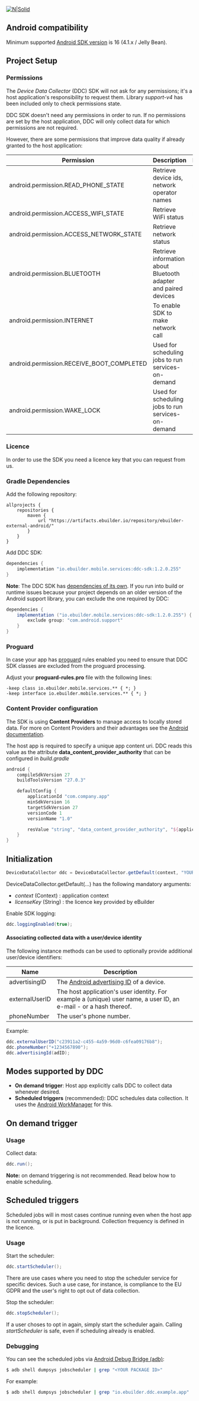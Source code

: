 [![N|Solid](https://ebuilder.com/wp-content/uploads/2017/02/ebuilder-effortless-logo.png)](https://ebuilder.com/)

## Android compatibility
Minimum supported [Android SDK version](https://source.android.com/source/build-numbers) is 16 (4.1.x / Jelly Bean).

## Project Setup

### Permissions
The *Device Data Collector* (DDC) SDK will not ask for any permissions; it's a host application's responsibility to request them. Library *support-v4* has been included only to check permissions state.

DDC SDK doesn't need any permissions in order to run. If no permissions are set by the host application, DDC will only collect data for which permissions are not required.

However, there are some permissions that improve data quality if already granted to the host application:

| Permission                                | Description                                                   | Runtime |
| ----------------------------------------- | ------------------------------------------------------------  | ------- |
| android.permission.READ_PHONE_STATE       | Retrieve device ids, network operator names                   | no      |
| android.permission.ACCESS_WIFI_STATE      | Retrieve WiFi status                                          | no      |
| android.permission.ACCESS_NETWORK_STATE   | Retrieve network status                                      | no      |
| android.permission.BLUETOOTH              | Retrieve information about Bluetooth adapter and paired devices | no      |
| android.permission.INTERNET               | To enable SDK to make network call                           | no      |
| android.permission.RECEIVE_BOOT_COMPLETED | Used for scheduling jobs to run services-on-demand           | no      |
| android.permission.WAKE_LOCK              | Used for scheduling jobs to run services-on-demand           | no      |


### Licence
In order to use the SDK you need a licence key that you can request from us.

### Gradle Dependencies
Add the following repository:
```
allprojects {
    repositories {
        maven {
            url "https://artifacts.ebuilder.io/repository/ebuilder-external-android/"
        }
    }
}

```

Add DDC SDK:

```groovy
dependencies {
    implementation "io.ebuilder.mobile.services:ddc-sdk:1.2.0.255"
}
```

**Note**: The DDC SDK has [dependencies of its own](https://artifacts-int.ebuilder.io/repository/ebuilder-maven/io/ebuilder/mobile/services/ddc-sdk/1.2.0.255/ddc-sdk-1.2.0.255.pom). If you run into build or runtime issues because your project depends on an older version of the Android support library, you can exclude the one required by DDC: 

```groovy
dependencies {
    implementation ("io.ebuilder.mobile.services:ddc-sdk:1.2.0.255") {
        exclude group: "com.android.support"
    }
}
```

### 

### Proguard

In case your app has [proguard](https://developer.android.com/studio/build/shrink-code) rules enabled you need to ensure that DDC SDK classes are excluded from the proguard processing.


Adjust your **proguard-rules.pro** file with the following lines:

```
-keep class io.ebuilder.mobile.services.** { *; }
-keep interface io.ebuilder.mobile.services.** { *; }
```

### Content Provider configuration
The SDK is using **Content Providers** to manage access to locally stored data. For more on Content Providers and their advantages see the [Android documentation](https://developer.android.com/guide/topics/providers/content-providers). 

The host app is required to specify a unique app content uri. DDC reads this value as the attribute **data_content_provider_authority** that can be configured in *build.gradle*

```groovy
android {
    compileSdkVersion 27
    buildToolsVersion "27.0.3"

    defaultConfig {
        applicationId "com.company.app"
        minSdkVersion 16
        targetSdkVersion 27
        versionCode 1
        versionName "1.0"

        resValue "string", "data_content_provider_authority", "${applicationId}.ddc"
    }
}
```



## Initialization

```java
DeviceDataCollector ddc = DeviceDataCollector.getDefault(context, "YOUR_LICENSE_KEY");
```

DeviceDataCollector.getDefault(...) has the following mandatory arguments:
* *context* (Context) : application context
* *licenseKey* (String) : the licence key provided by eBuilder

Enable SDK logging:

```java
ddc.loggingEnabled(true);
```

#### Associating collected data with a user/device identity
The following instance methods can be used to optionally provide additional user/device identifiers:

| Name           | Description                                                  |      |
| -------------- | ------------------------------------------------------------ | ---- |
| advertisingID  | The [Android advertising ID](https://developers.google.com/android/reference/com/google/android/gms/ads/identifier/package-summary) of a device. |      |
| externalUserID | The host application's user identity. For example a (unique) user name, a user ID, an e-mail - or a hash thereof. |      |
| phoneNumber    | The user's phone number.                                     |      |

Example:

```java
ddc.externalUserID("c23911a2-c455-4a59-96d0-c6fea09176b8"); 
ddc.phoneNumber("+1234567890");
ddc.advertisingId(adID);
```



## Modes supported by DDC

* **On demand trigger**: Host app explicitly calls DDC to collect data whenever desired.
* **Scheduled triggers** (recommended): DDC schedules data collection. It uses the [Android WorkManager](https://developer.android.com/topic/libraries/architecture/workmanager/) for this.



## On demand trigger

### Usage

Collect data:

```java
ddc.run();
```

**Note:** on demand triggering is not recommended. Read below how to enable scheduling.



## Scheduled triggers

Scheduled jobs will in most cases continue running even when the host app is not running, or is put in background. Collection frequency is defined in the licence.

### Usage
Start the scheduler:

```java
ddc.startScheduler();
```

There are use cases where you need to stop the scheduler service for specific devices. Such a use case, for instance, is compliance to the EU GDPR and the user's right to opt out of data collection.

Stop the scheduler:

```java
ddc.stopScheduler();
```

If a user choses to opt in again, simply start the scheduler again. Calling *startScheduler* is safe, even if scheduling already is enabled.

 ### Debugging

 You can see the scheduled jobs via [Android Debug Bridge (adb)](https://developer.android.com/studio/command-line/adb.html):

 ```sh
 $ adb shell dumpsys jobscheduler | grep "<YOUR PACKAGE ID>"
 ```

 For example:

 ```sh
 $ adb shell dumpsys jobscheduler | grep "io.ebuilder.ddc.example.app"
 ```
